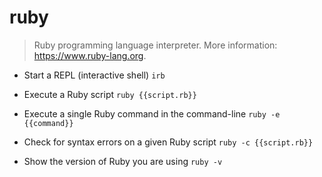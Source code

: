 # ruby
> Ruby programming language interpreter.
> More information: <https://www.ruby-lang.org>.

- Start a REPL (interactive shell)
`irb`

- Execute a Ruby script
`ruby {{script.rb}}`

- Execute a single Ruby command in the command-line
`ruby -e {{command}}`

- Check for syntax errors on a given Ruby script
`ruby -c {{script.rb}}`

- Show the version of Ruby you are using
`ruby -v`
